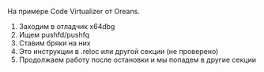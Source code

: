 
На примере Code Virtualizer от Oreans.

 1. Заходим в отладчик x64dbg
 2.  Ищем pushfd/pushfq
 3.  Ставим бряки на них
 4.  Это инструкции в .reloc или другой секции (не проверено)
 5. Продолжаем работу после остановки и мы попадем в другие секции
